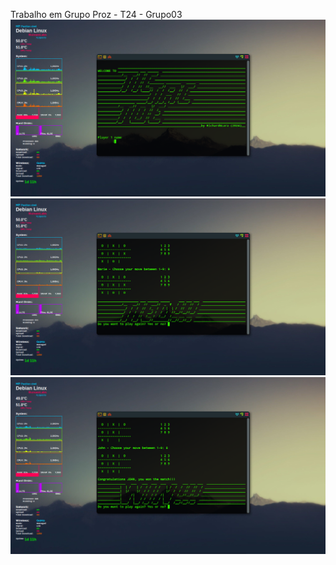 
Trabalho em Grupo Proz - T24 - Grupo03
![](https://github.com/RichardGLara/tictactoe/blob/main/pic01.png)
![](https://github.com/RichardGLara/tictactoe/blob/main/pic02.png)
![](https://github.com/RichardGLara/tictactoe/blob/main/pic03.png)
